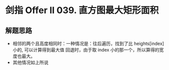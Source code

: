 # 剑指 Offer II 039. 直方图最大矩形面积



## 解题思路



- 相邻的两个且高度相同时：一种情况是：往后遍历，找到了比 heights[index] 小的, 可以计算得到最大值
  回退时，由于取 index 小的那一个，所以算得的宽度也最大。
- 其他情况如上所说